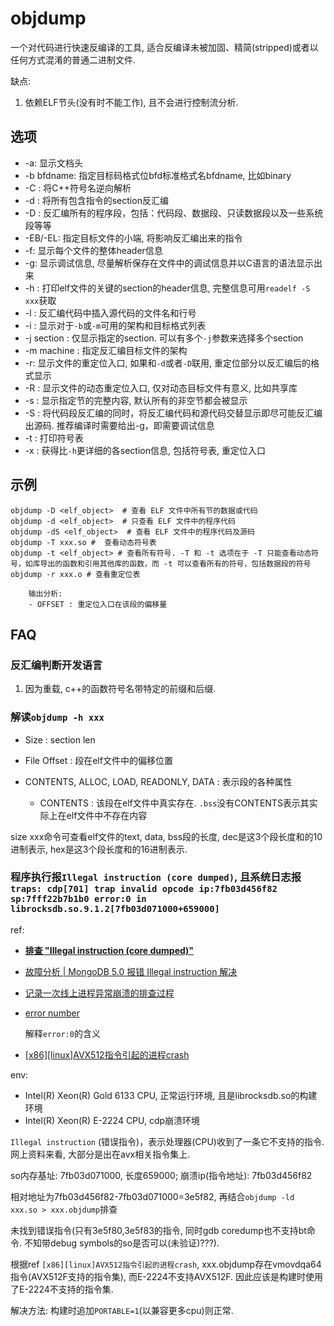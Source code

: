 # objdump
一个对代码进行快速反编译的工具, 适合反编译未被加固、精简(stripped)或者以任何方式混淆的普通二进制文件.

缺点:
1. 依赖ELF节头(没有时不能工作), 且不会进行控制流分析.

## 选项
- -a: 显示文档头
- -b bfdname: 指定目标码格式位bfd标准格式名bfdname, 比如binary
- -C : 将C++符号名逆向解析
- -d : 将所有包含指令的section反汇编
- -D : 反汇编所有的程序段，包括：代码段、数据段、只读数据段以及一些系统段等等
- -EB/-EL: 指定目标文件的小端, 将影响反汇编出来的指令
- -f: 显示每个文件的整体header信息
- -g: 显示调试信息, 尽量解析保存在文件中的调试信息并以C语言的语法显示出来
- -h : 打印elf文件的关键的section的header信息, 完整信息可用`readelf -S xxx`获取
- -l : 反汇编代码中插入源代码的文件名和行号
- -i : 显示对于`-b`或`-m`可用的架构和目标格式列表
- -j section : 仅显示指定的section. 可以有多个`-j`参数来选择多个section
- -m machine : 指定反汇编目标文件的架构
- -r: 显示文件的重定位入口, 如果和`-d`或者`-D`联用, 重定位部分以反汇编后的格式显示
- -R : 显示文件的动态重定位入口, 仅对动态目标文件有意义, 比如共享库
- -s : 显示指定节的完整内容, 默认所有的非空节都会被显示
- -S : 将代码段反汇编的同时，将反汇编代码和源代码交替显示即尽可能反汇编出源码. 推荐编译时需要给出-g，即需要调试信息
- -t : 打印符号表
- -x : 获得比`-h`更详细的各section信息, 包括符号表, 重定位入口

## 示例
```
objdump -D <elf_object>  # 查看 ELF 文件中所有节的数据或代码
objdump -d <elf_object>  # 只查看 ELF 文件中的程序代码
objdump -dS <elf_object>  # 查看 ELF 文件中的程序代码及源码
objdump -T xxx.so #  查看动态符号表
objdump -t <elf_object> # 查看所有符号. -T 和 -t 选项在于 -T 只能查看动态符号，如库导出的函数和引用其他库的函数，而 -t 可以查看所有的符号，包括数据段的符号
objdump -r xxx.o # 查看重定位表

    输出分析:
    - OFFSET : 重定位入口在该段的偏移量
```

## FAQ
### 反汇编判断开发语言
1. 因为重载, c++的函数符号名带特定的前缀和后缀.

### 解读`objdump -h xxx`
- Size : section len
- File Offset : 段在elf文件中的偏移位置
- CONTENTS, ALLOC, LOAD, READONLY, DATA : 表示段的各种属性

    - CONTENTS : 该段在elf文件中真实存在. `.bss`没有CONTENTS表示其实际上在elf文件中不存在内容


size xxx命令可查看elf文件的text, data, bss段的长度, dec是这3个段长度和的10进制表示, hex是这3个段长度和的16进制表示.

### 程序执行报`Illegal instruction (core dumped)`, 且系统日志报`traps: cdp[701] trap invalid opcode ip:7fb03d456f82 sp:7fff22b7b1b0 error:0 in librocksdb.so.9.1.2[7fb03d071000+659000]`
ref:
- [**排查 "Illegal instruction (core dumped)"**](https://github.com/huataihuang/cloud-atlas/blob/master/source/kernel/tracing/illegal_instruction_core_dumped.rst)
- [故障分析 | MongoDB 5.0 报错 Illegal instruction 解决](https://opensource.actionsky.com/20220124-mongodb/)
- [记录一次线上进程异常崩溃的排查过程](https://blog.csdn.net/u010231230/article/details/118543846)
- [error number](https://worthsen.blog.csdn.net/article/details/106896795)

    解释`error:0`的含义
- [[x86][linux]AVX512指令引起的进程crash](https://cloud.tencent.com/developer/article/1356935)

env:
- Intel(R) Xeon(R) Gold 6133 CPU, 正常运行环境, 且是librocksdb.so的构建环境
- Intel(R) Xeon(R) E-2224 CPU, cdp崩溃环境

`Illegal instruction` (错误指令)，表示处理器(CPU)收到了一条它不支持的指令. 网上资料来看, 大部分是出在avx相关指令集上.

so内存基址: 7fb03d071000, 长度659000; 崩溃ip(指令地址): 7fb03d456f82

相对地址为7fb03d456f82-7fb03d071000=3e5f82, 再结合`objdump -ld xxx.so > xxx.objdump`排查

未找到错误指令(只有3e5f80,3e5f83的指令, 同时gdb coredump也不支持bt命令. 不知带debug symbols的so是否可以(未验证)???).

根据ref `[x86][linux]AVX512指令引起的进程crash`, xxx.objdump存在vmovdqa64指令(AVX512F支持的指令集), 而E-2224不支持AVX512F. 因此应该是构建时使用了E-2224不支持的指令集.

解决方法: 构建时追加`PORTABLE=1`(以兼容更多cpu)则正常.